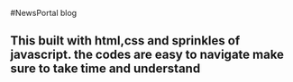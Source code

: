 #NewsPortal blog
## This built with html,css and sprinkles of javascript. the codes are easy to navigate make sure to take time and understand
